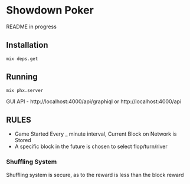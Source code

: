 # Showdown Poker
README in progress

## Installation
```
mix deps.get
```

## Running
```
mix phx.server
```

GUI API - http://localhost:4000/api/graphiql
or
http://localhost:4000/api



## RULES
  - Game Started Every _ minute interval, Current Block on Network is Stored
  - A specific block in the future is chosen to select flop/turn/river




### Shuffling System
Shuffling system is secure, as to the reward is less than the block reward

